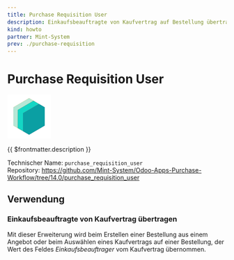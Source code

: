 ```yaml
---
title: Purchase Requisition User
description: Einkaufsbeauftragte von Kaufvertrag auf Bestellung übertragen.
kind: howto
partner: Mint-System
prev: ./purchase-requisition
---
```


# Purchase Requisition User

![icon_oms_box](attachments/icons_odoo_mint_system.png)

{{ $frontmatter.description }}

Technischer Name: `purchase_requisition_user`\
Repository: <https://github.com/Mint-System/Odoo-Apps-Purchase-Workflow/tree/14.0/purchase_requisition_user>

## Verwendung

### Einkaufsbeauftragte von Kaufvertrag übertragen

Mit dieser Erweiterung wird beim Erstellen einer Bestellung aus einem Angebot oder beim Auswählen eines Kaufvertrags auf einer Bestellung, der Wert des Feldes _Einkaufsbeauftrager_ vom Kaufvertrag übernommen.
